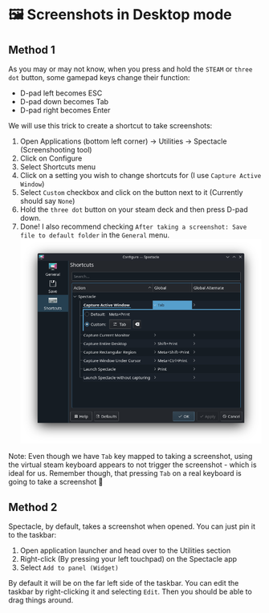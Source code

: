 # 🖼️ Screenshots in Desktop mode

## Method 1
As you may or may not know, when you press and hold the `STEAM` or `three dot` button, some gamepad keys change their function:
- D-pad left becomes ESC
- D-pad down becomes Tab
- D-pad right becomes Enter

We will use this trick to create a shortcut to take screenshots:
1. Open Applications (bottom left corner) -> Utilities -> Spectacle (Screenshooting tool)
2. Click on Configure
3. Select Shortcuts menu
4. Click on a setting you wish to change shortcuts for (I use `Capture Active Window`)
5. Select `Custom` checkbox and click on the button next to it (Currently should say `None`)
6. Hold the `three dot` button on your steam deck and then press D-pad down.
7. Done! I also recommend checking `After taking a screenshot: Save file to default folder` in the `General` menu.
![Spectacle Configure Shortcuts](./images/spectacle_configure_shortcuts.png)

Note: Even though we have `Tab` key mapped to taking a screenshot, using the virtual steam keyboard appears to not trigger the screenshot  - which is ideal for us. Remember though, that pressing `Tab` on a real keyboard is going to take a screenshot 🧐

## Method 2
Spectacle, by default, takes a screenshot when opened. You can just pin it to the taskbar:
1. Open application launcher and head over to the Utilities section
2. Right-click (By pressing your left touchpad) on the Spectacle app
3. Select `Add to panel (Widget)`

By default it will be on the far left side of the taskbar. You can edit the taskbar by right-clicking it and selecting `Edit`. Then you should be able to drag things around.
